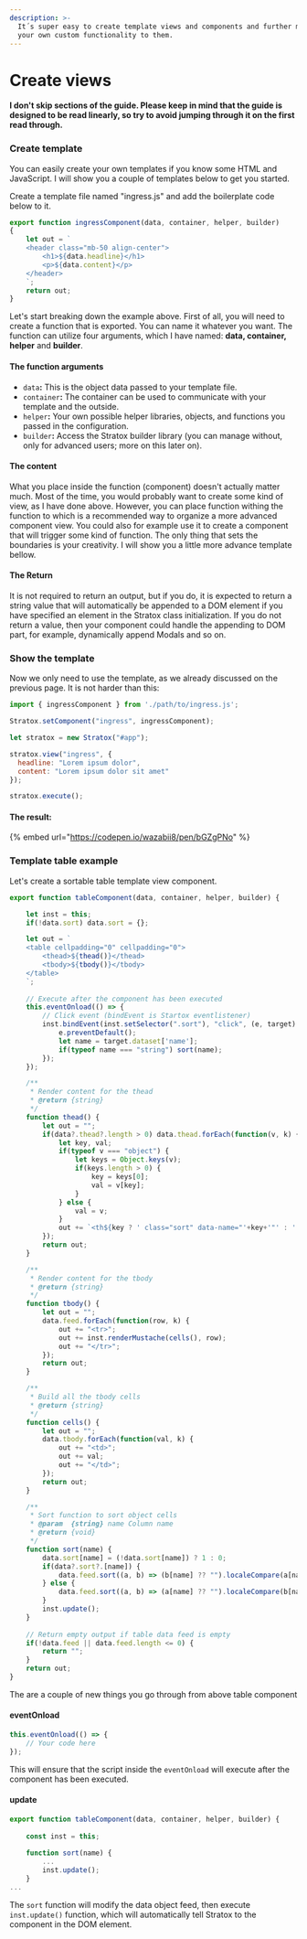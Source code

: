 ```yaml
---
description: >-
  It´s super easy to create template views and components and further more add
  your own custom functionality to them.
---
```


# Create views

**I don't skip sections of the guide. Please keep in mind that the guide is designed to be read linearly, so try to avoid jumping through it on the first read through.**

### Create template

You can easily create your own templates if you know some HTML and JavaScript. I will show you a couple of templates below to get you started.

Create a template file named "ingress.js" and add the boilerplate code below to it.

```javascript
export function ingressComponent(data, container, helper, builder)
{
    let out = `
    <header class="mb-50 align-center">
        <h1>${data.headline}</h1>
        <p>${data.content}</p>
    </header>
    `;
    return out;
}
```

Let's start breaking down the example above. First of all, you will need to create a function that is exported. You can name it whatever you want. The function can utilize four arguments, which I have named: **data, container, helper** and **builder**.

#### The function arguments

* `data`**:** This is the object data passed to your template file.
* `container`**:** The container can be used to communicate with your template and the outside.
* `helper`**:** Your own possible helper libraries, objects, and functions you passed in the configuration.
* `builder`**:** Access the Stratox builder library (you can manage without, only for advanced users; more on this later on).

#### The content

What you place inside the function (component) doesn't actually matter much. Most of the time, you would probably want to create some kind of view, as I have done above. However, you can place function withing the function to which is a recommended way to organize a more advanced component view. You could also for example use it to create a component that will trigger some kind of function. The only thing that sets the boundaries is your creativity. I will show you a little more advance template bellow.

#### The Return

It is not required to return an output, but if you do, it is expected to return a string value that will automatically be appended to a DOM element if you have specified an element in the Stratox class initialization. If you do not return a value, then your component could handle the appending to DOM part, for example, dynamically append Modals and so on.

### Show the template

Now we only need to use the template, as we already discussed on the previous page. It is not harder than this:

```javascript
import { ingressComponent } from './path/to/ingress.js';

Stratox.setComponent("ingress", ingressComponent);

let stratox = new Stratox("#app");

stratox.view("ingress", {
  headline: "Lorem ipsum dolor",
  content: "Lorem ipsum dolor sit amet"
});

stratox.execute();
```

#### The result:

{% embed url="https://codepen.io/wazabii8/pen/bGZgPNo" %}

### Template table example

Let's create a sortable table template view component.

```javascript
export function tableComponent(data, container, helper, builder) {

    let inst = this;
    if(!data.sort) data.sort = {};

    let out = `
    <table cellpadding="0" cellpadding="0">
        <thead>${thead()}</thead>
        <tbody>${tbody()}</tbody>
    </table>
    `;
    
    // Execute after the component has been executed
    this.eventOnload(() => {
        // Click event (bindEvent is Startox eventlistener)
        inst.bindEvent(inst.setSelector(".sort"), "click", (e, target) => {
            e.preventDefault();
            let name = target.dataset['name'];
            if(typeof name === "string") sort(name);
        });
    });

    /**
     * Render content for the thead
     * @return {string}
     */
    function thead() {
        let out = "";
        if(data?.thead?.length > 0) data.thead.forEach(function(v, k) {
            let key, val;
            if(typeof v === "object") {
                let keys = Object.keys(v);
                if(keys.length > 0) {
                    key = keys[0];
                    val = v[key];
                }
            } else {
                val = v;
            }
            out += `<th${key ? ' class="sort" data-name="'+key+'"' : ''}>${val}</th>`;
        });
        return out;
    }

    /**
     * Render content for the tbody
     * @return {string}
     */
    function tbody() {
        let out = "";
        data.feed.forEach(function(row, k) {
            out += "<tr>";
            out += inst.renderMustache(cells(), row);
            out += "</tr>";
        });
        return out;
    }

    /**
     * Build all the tbody cells
     * @return {string}
     */
    function cells() {
        let out = "";
        data.tbody.forEach(function(val, k) {
            out += "<td>";
            out += val;
            out += "</td>";
        });
        return out;
    }

    /**
     * Sort function to sort object cells
     * @param  {string} name Column name
     * @return {void}
     */
    function sort(name) {
        data.sort[name] = (!data.sort[name]) ? 1 : 0;
        if(data?.sort?.[name]) {
            data.feed.sort((a, b) => (b[name] ?? "").localeCompare(a[name] ?? ""));
        } else {
            data.feed.sort((a, b) => (a[name] ?? "").localeCompare(b[name] ?? ""));
        }
        inst.update();
    }
    
    // Return empty output if table data feed is empty
    if(!data.feed || data.feed.length <= 0) {
        return "";
    }
    return out;
}
```

The are a couple of new things you go through from above table component

#### eventOnload

```javascript
this.eventOnload(() => {
    // Your code here
});
```

This will ensure that the script inside the `eventOnload` will execute after the component has been executed.

#### update

```javascript
export function tableComponent(data, container, helper, builder) {
    
    const inst = this;
    
    function sort(name) {
        ...
        inst.update();
    }
...
```

The `sort` function will modify the data object feed, then execute `inst.update()` function, which will automatically tell Stratox to the component in the DOM element.
